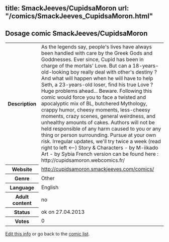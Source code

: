 title: SmackJeeves/CupidsaMoron
url: "/comics/SmackJeeves_CupidsaMoron.html"
---
Dosage comic SmackJeeves/CupidsaMoron
-----------------------------------------

<p id="msg"></p>
<script type="text/javascript">
if (window.location.search === '?edit_info_mail=sent_ok') {
  var elem = document.getElementById("msg");
  elem.innerHTML = 'Edited information sucessfully sent.';
  elem.className = 'ok';
}
</script>
<table class="comicinfo">
<tr>
<th>Description</th><td>As the legends say, people's lives have always been handled with care by the Greek Gods and Goddnesses. Ever since, Cupid has been in charge of the mortals' Love. But can a 18-years-old-looking boy really deal with other's destiny ? And what will happen when he will have to help Seth, a 23-years-old loser, find his true Love ? Huge problems ahead... Beware. Following this comic would force you to face a twisted and apocalyptic mix of BL, butchered Mythology, crappy humor, cheesy moments, less-cheesy moments, crazy scenes, general weirdness, and unhealthy amounts of cakes. Authors will not be held responsible of any harm caused to you or any thing or person surrounding. Pursue at your own risk. Irregular updates, we'll try twice a week (read right to left &lt;--) Story &amp; Characters - by M-iikado Art - by Sybia French version can be found here : http://cupidsamoron.webcomics.fr/</td>
</tr>
<tr>
<th>Website</th><td><a href="http://cupidsamoron.smackjeeves.com/comics/">http://cupidsamoron.smackjeeves.com/comics/</a></td>
</tr>
<tr>
<th>Genre</th><td>Other</td>
</tr>
<tr>
<th>Language</th><td>English</td>
</tr>
<tr>
<th>Adult content</th><td>no</td>
</tr>
<tr>
<th>Status</th><td>ok on 27.04.2013</td>
</tr>
<tr>
<th>Votes</th><td>0</td>
</tr>
</table>

[Edit this info](SmackJeeves_CupidsaMoron_edit.html) or go back to the [comic list](../comic-index.html).
